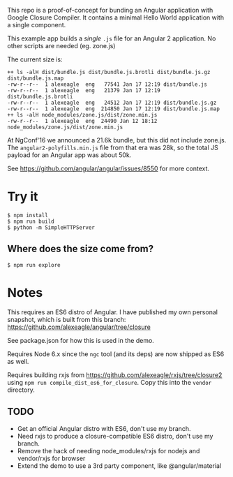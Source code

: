 This repo is a proof-of-concept for bunding an Angular application with Google Closure Compiler.
It contains a minimal Hello World application with a single component.

This example app builds a *single* `.js` file for an Angular 2 application.
No other scripts are needed (eg. zone.js)

The current size is:
```
++ ls -alH dist/bundle.js dist/bundle.js.brotli dist/bundle.js.gz dist/bundle.js.map
-rw-r--r--  1 alexeagle  eng   77541 Jan 17 12:19 dist/bundle.js
-rw-r--r--  1 alexeagle  eng   21379 Jan 17 12:19 dist/bundle.js.brotli
-rw-r--r--  1 alexeagle  eng   24512 Jan 17 12:19 dist/bundle.js.gz
-rw-r--r--  1 alexeagle  eng  214850 Jan 17 12:19 dist/bundle.js.map
++ ls -alH node_modules/zone.js/dist/zone.min.js
-rw-r--r--  1 alexeagle  eng  24490 Jan 12 18:12 node_modules/zone.js/dist/zone.min.js
```

At NgConf'16 we announced a 21.6k bundle, but this did not include zone.js.
The `angular2-polyfills.min.js` file from that era was 28k, so the total JS
payload for an Angular app was about 50k.

See https://github.com/angular/angular/issues/8550 for more context.

# Try it

``` shell
$ npm install
$ npm run build
$ python -m SimpleHTTPServer
```

## Where does the size come from?

``` shell
$ npm run explore
```

# Notes

This requires an ES6 distro of Angular.
I have published my own personal snapshot, which is built from this branch:
https://github.com/alexeagle/angular/tree/closure

See package.json for how this is used in the demo.

Requires Node 6.x since the `ngc` tool (and its deps) are now shipped as ES6 as well.

Requires building rxjs from https://github.com/alexeagle/rxjs/tree/closure2
using `npm run compile_dist_es6_for_closure`. Copy this into the `vendor` directory.

## TODO
- Get an official Angular distro with ES6, don't use my branch.
- Need rxjs to produce a closure-compatible ES6 distro, don't use my branch.
- Remove the hack of needing node_modules/rxjs for nodejs and vendor/rxjs for browser
- Extend the demo to use a 3rd party component, like @angular/material
